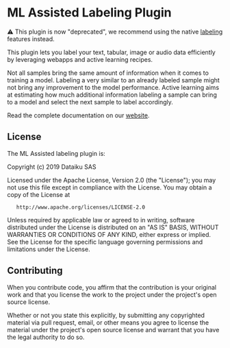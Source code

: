 # ML Assisted Labeling Plugin  

⚠️ This plugin is now "deprecated", we recommend using the native [labeling](https://doc.dataiku.com/dss/latest/machine-learning/labeling.html) features instead.

This plugin lets you label your text, tabular, image or audio data efficiently by leveraging webapps and active learning recipes.

Not all samples bring the same amount of information when it comes to training a model. Labeling a very similar to an already labeled sample might not bring any improvement to the model performance. Active learning aims at estimating how much additional information labeling a sample can bring to a model and select the next sample to label accordingly.

Read the complete documentation on our [website](https://www.dataiku.com/product/plugins/ml-assisted-labeling/).

## License

The ML Assisted labeling plugin is:

   Copyright (c) 2019 Dataiku SAS

   Licensed under the Apache License, Version 2.0 (the "License");
   you may not use this file except in compliance with the License.
   You may obtain a copy of the License at

       http://www.apache.org/licenses/LICENSE-2.0

   Unless required by applicable law or agreed to in writing, software
   distributed under the License is distributed on an "AS IS" BASIS,
   WITHOUT WARRANTIES OR CONDITIONS OF ANY KIND, either express or implied.
   See the License for the specific language governing permissions and
   limitations under the License.

## Contributing

When you contribute code, you affirm that the contribution is your original work
and that you license the work to the project under the project's open source license.

Whether or not you state this explicitly, by submitting any copyrighted material via
pull request, email, or other means you agree to license the material under the
project's open source license and warrant that you have the legal authority to do so.
